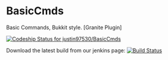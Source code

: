 BasicCmds
=========

Basic Commands, Bukkit style. [Granite Plugin]

[ ![Codeship Status for justin97530/BasicCmds](https://www.codeship.io/projects/291d5aa0-1fdc-0132-1d00-32ed9557f453/status)](https://www.codeship.io/projects/35809)

Download the latest build from our jenkins page: [![Build Status](http://ci.logicbit.nl/buildStatus/icon?job=BasicCmds)](http://ci.logicbit.nl/job/BasicCmds/)
